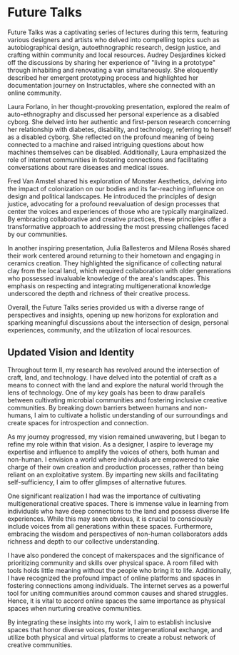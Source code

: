 # Future Talks

Future Talks was a captivating series of lectures during this term, featuring various designers and artists who delved into compelling topics such as autobiographical design, autoethnographic research, design justice, and crafting within community and local resources. Audrey Desjardines kicked off the discussions by sharing her experience of "living in a prototype" through inhabiting and renovating a van simultaneously. She eloquently described her emergent prototyping process and highlighted her documentation journey on Instructables, where she connected with an online community.

Laura Forlano, in her thought-provoking presentation, explored the realm of auto-ethnography and discussed her personal experience as a disabled cyborg. She delved into her authentic and first-person research concerning her relationship with diabetes, disability, and technology, referring to herself as a disabled cyborg. She reflected on the profound meaning of being connected to a machine and raised intriguing questions about how machines themselves can be disabled. Additionally, Laura emphasized the role of internet communities in fostering connections and facilitating conversations about rare diseases and medical issues.

Fred Van Amstel shared his exploration of Monster Aesthetics, delving into the impact of colonization on our bodies and its far-reaching influence on design and political landscapes. He introduced the principles of design justice, advocating for a profound reevaluation of design processes that center the voices and experiences of those who are typically marginalized. By embracing collaborative and creative practices, these principles offer a transformative approach to addressing the most pressing challenges faced by our communities.

In another inspiring presentation, Julia Ballesteros and Milena Rosés shared their work centered around returning to their hometown and engaging in ceramics creation. They highlighted the significance of collecting natural clay from the local land, which required collaboration with older generations who possessed invaluable knowledge of the area's landscapes. This emphasis on respecting and integrating multigenerational knowledge underscored the depth and richness of their creative process.

Overall, the Future Talks series provided us with a diverse range of perspectives and insights, opening up new horizons for exploration and sparking meaningful discussions about the intersection of design, personal experiences, community, and the utilization of local resources.


## Updated Vision and Identity

Throughout term II, my research has revolved around the intersection of craft, land, and technology. I have delved into the potential of craft as a means to connect with the land and explore the natural world through the lens of technology. One of my key goals has been to draw parallels between cultivating microbial communities and fostering inclusive creative communities. By breaking down barriers between humans and non-humans, I aim to cultivate a holistic understanding of our surroundings and create spaces for introspection and connection.  

As my journey progressed, my vision remained unwavering, but I began to refine my role within that vision. As a designer, I aspire to leverage my expertise and influence to amplify the voices of others, both human and non-human. I envision a world where individuals are empowered to take charge of their own creation and production processes, rather than being reliant on an exploitative system. By imparting new skills and facilitating self-sufficiency, I aim to offer glimpses of alternative futures.  

One significant realization I had was the importance of cultivating multigenerational creative spaces. There is immense value in learning from individuals who have deep connections to the land and possess diverse life experiences. While this may seem obvious, it is crucial to consciously include voices from all generations within these spaces. Furthermore, embracing the wisdom and perspectives of non-human collaborators adds richness and depth to our collective understanding.  

I have also pondered the concept of makerspaces and the significance of prioritizing community and skills over physical space. A room filled with tools holds little meaning without the people who bring it to life. Additionally, I have recognized the profound impact of online platforms and spaces in fostering connections among individuals. The internet serves as a powerful tool for uniting communities around common causes and shared struggles. Hence, it is vital to accord online spaces the same importance as physical spaces when nurturing creative communities.  

 By integrating these insights into my work, I aim to establish inclusive spaces that honor diverse voices, foster intergenerational exchange, and utilize both physical and virtual platforms to create a robust network of creative communities.
